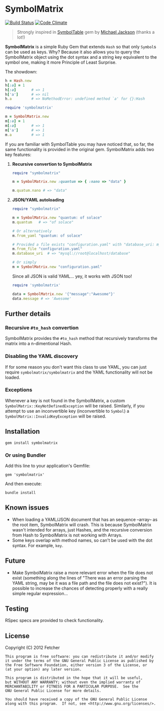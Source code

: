 SymbolMatrix
============

[![Build Status](https://secure.travis-ci.org/Fetcher/symbolmatrix.png)](http://travis-ci.org/Fetcher/symbolmatrix) [![Code Climate](https://codeclimate.com/badge.png)](https://codeclimate.com/github/Fetcher/symbolmatrix)

> Strongly inspired in [SymbolTable][symboltable] gem by [Michael Jackson][michael-jackson-home] (thanks a lot!)

**SymbolMatrix** is a simple Ruby Gem that extends `Hash` so that only `Symbol`s can be used as keys. Why? Because it also allows you to query the SymbolMatrix object using the dot syntax and a string key equivalent to the symbol one, making it more Principle of Least Surprise.

The showdown:

```ruby
h = Hash.new
h[:a] = 1
h[:a]       # => 1
h['a']      # => nil
h.a         # => NoMethodError: undefined method `a' for {}:Hash

require 'symbolmatrix'

m = SymbolMatrix.new
m[:a] = 1
m[:a]       # => 1
m['a']      # => 1
m.a         # => 1
```

If you are familiar with SymbolTable you may have noticed that, so far, the same functionality is provided in the original gem. SymbolMatrix adds two key features:

1.  **Recursive convertion to SymbolMatrix**

    ```ruby
    require "symbolmatrix"
    
    m = SymbolMatrix.new :quantum => { :nano => "data" }

    m.quatum.nano # => "data"
    ```

2.  **JSON/YAML autoloading**
    
    ```ruby
    require "symbolmatrix"
    
    m = SymbolMatrix.new "quantum: of solace"
    m.quantum   # => "of solace"
    
    # Or alternatively
    m.from_yaml "quantum: of solace"
    
    # Provided a file exists "configuration.yaml" with "database_uri: mysql://root@localhost/database"
    m.from_file "configuration.yaml"
    m.database_uri  # => "mysql://root@localhost/database"
    
    # Or simply
    m = SymbolMatrix.new "configuration.yaml"
    ```
    
    Since all JSON is valid YAML... yey, it works with JSON too!
	```ruby
    require 'symbolmatrix'
    
    data = SymbolMatrix.new '{"message":"Awesome"}'
    data.message # => 'Awesome'
    ```

[symboltable]: https://github.com/mjijackson/symboltable
[michael-jackson-home]: http://mjijackson.com/

Further details
---------------

### Recursive `#to_hash` convertion

SymbolMatrix provides the `#to_hash` method that recursively transforms the matrix into a n-dimentional Hash.

### Disabling the YAML discovery

If for some reason you don't want this class to use YAML, you can just require `symbolmatrix/symbolmatrix` and the YAML functionality will not be loaded.

### Exceptions

Whenever a key is not found in the SymbolMatrix, a custom `SymbolMatrix::KeyNotDefinedException` will be raised. 
Similarly, if you attempt to use an inconvertible key (inconvertible to `Symbol`) a `SymbolMatrix::InvalidKeyException` will be raised.

Installation
------------

    gem install symbolmatrix

### Or using Bundler
Add this line to your application's Gemfile:

    gem 'symbolmatrix'

And then execute:

    bundle install

## Known issues

- When loading a YAML/JSON document that has an sequence &ndash;array&ndash; as the root item, SymbolMatrix will crash. This is because SymbolMatrix wasn't intended for arrays, just Hashes, and the recursive conversion from Hash to SymbolMatrix is not working with Arrays.
- Some keys overlap with method names, so can't be used with the dot syntax. For example, `key`.

## Future

- Make SymbolMatrix raise a more relevant error when the file does not exist (something along the lines of "There was an error parsing the YAML string, may be it was a file path and the file does not exist?"). It is possible to increase the chances of detecting properly with a really simple regular expression...

## Testing

RSpec specs are provided to check functionality.

## License

Copyright (C) 2012 Fetcher

    This program is free software: you can redistribute it and/or modify
    it under the terms of the GNU General Public License as published by
    the Free Software Foundation, either version 3 of the License, or
    (at your option) any later version.

    This program is distributed in the hope that it will be useful,
    but WITHOUT ANY WARRANTY; without even the implied warranty of
    MERCHANTABILITY or FITNESS FOR A PARTICULAR PURPOSE.  See the
    GNU General Public License for more details.

    You should have received a copy of the GNU General Public License
    along with this program.  If not, see <http://www.gnu.org/licenses/>.
